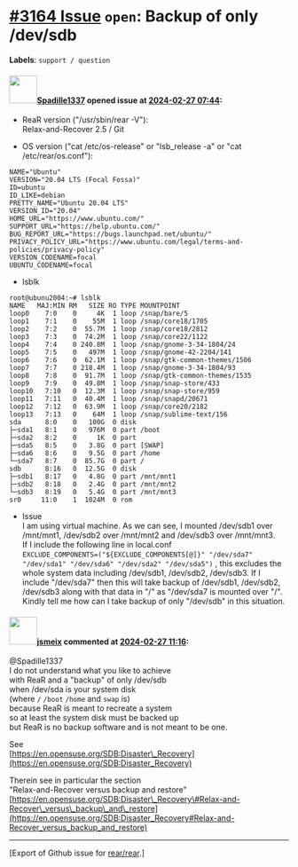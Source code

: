 [\#3164 Issue](https://github.com/rear/rear/issues/3164) `open`: Backup of only /dev/sdb
========================================================================================

**Labels**: `support / question`

#### <img src="https://avatars.githubusercontent.com/u/98041328?u=df82796274e83577334b9779f0aaf9e9fb2799eb&v=4" width="50">[Spadille1337](https://github.com/Spadille1337) opened issue at [2024-02-27 07:44](https://github.com/rear/rear/issues/3164):

-   ReaR version ("/usr/sbin/rear -V"):  
    Relax-and-Recover 2.5 / Git

-   OS version ("cat /etc/os-release" or "lsb\_release -a" or "cat
    /etc/rear/os.conf"):

<!-- -->

    NAME="Ubuntu"
    VERSION="20.04 LTS (Focal Fossa)"
    ID=ubuntu
    ID_LIKE=debian
    PRETTY_NAME="Ubuntu 20.04 LTS"
    VERSION_ID="20.04"
    HOME_URL="https://www.ubuntu.com/"
    SUPPORT_URL="https://help.ubuntu.com/"
    BUG_REPORT_URL="https://bugs.launchpad.net/ubuntu/"
    PRIVACY_POLICY_URL="https://www.ubuntu.com/legal/terms-and-policies/privacy-policy"
    VERSION_CODENAME=focal
    UBUNTU_CODENAME=focal

-   lsblk

<!-- -->

    root@ubunu2004:~# lsblk
    NAME   MAJ:MIN RM   SIZE RO TYPE MOUNTPOINT
    loop0    7:0    0     4K  1 loop /snap/bare/5
    loop1    7:1    0    55M  1 loop /snap/core18/1705
    loop2    7:2    0  55.7M  1 loop /snap/core18/2812
    loop3    7:3    0  74.2M  1 loop /snap/core22/1122
    loop4    7:4    0 240.8M  1 loop /snap/gnome-3-34-1804/24
    loop5    7:5    0   497M  1 loop /snap/gnome-42-2204/141
    loop6    7:6    0  62.1M  1 loop /snap/gtk-common-themes/1506
    loop7    7:7    0 218.4M  1 loop /snap/gnome-3-34-1804/93
    loop8    7:8    0  91.7M  1 loop /snap/gtk-common-themes/1535
    loop9    7:9    0  49.8M  1 loop /snap/snap-store/433
    loop10   7:10   0  12.3M  1 loop /snap/snap-store/959
    loop11   7:11   0  40.4M  1 loop /snap/snapd/20671
    loop12   7:12   0  63.9M  1 loop /snap/core20/2182
    loop13   7:13   0    64M  1 loop /snap/sublime-text/156
    sda      8:0    0   100G  0 disk 
    ├─sda1   8:1    0   976M  0 part /boot
    ├─sda2   8:2    0     1K  0 part 
    ├─sda5   8:5    0   3.8G  0 part [SWAP]
    ├─sda6   8:6    0   9.5G  0 part /home
    └─sda7   8:7    0  85.7G  0 part /
    sdb      8:16   0  12.5G  0 disk 
    ├─sdb1   8:17   0   4.8G  0 part /mnt/mnt1
    ├─sdb2   8:18   0   2.4G  0 part /mnt/mnt2
    └─sdb3   8:19   0   5.4G  0 part /mnt/mnt3
    sr0     11:0    1  1024M  0 rom

-   Issue  
    I am using virtual machine. As we can see, I mounted /dev/sdb1 over
    /mnt/mnt1, /dev/sdb2 over /mnt/mnt2 and /dev/sdb3 over /mnt/mnt3.  
    If I include the following line in local.conf  
    `EXCLUDE_COMPONENTS=("${EXCLUDE_COMPONENTS[@]}" "/dev/sda7" "/dev/sda1" "/dev/sda6" "/dev/sda2" "/dev/sda5")`
    , this excludes the whole system data including /dev/sdb1,
    /dev/sdb2, /dev/sdb3. If I include "/dev/sda7" then this will take
    backup of /dev/sdb1, /dev/sdb2, /dev/sdb3 along with that data in
    "/" as "/dev/sda7 is mounted over "/".  
    Kindly tell me how can I take backup of only "/dev/sdb" in this
    situation.

#### <img src="https://avatars.githubusercontent.com/u/1788608?u=925fc54e2ce01551392622446ece427f51e2f0ce&v=4" width="50">[jsmeix](https://github.com/jsmeix) commented at [2024-02-27 11:16](https://github.com/rear/rear/issues/3164#issuecomment-1966323357):

@Spadille1337  
I do not understand what you like to achieve  
with ReaR and a "backup" of only /dev/sdb  
when /dev/sda is your system disk  
(where `/` `/boot` `/home` and `swap` is)  
because ReaR is meant to recreate a system  
so at least the system disk must be backed up  
but ReaR is no backup software and is not meant to be one.

See  
[https://en.opensuse.org/SDB:Disaster\_Recovery](https://en.opensuse.org/SDB:Disaster_Recovery)

Therein see in particular the section  
"Relax-and-Recover versus backup and restore"  
[https://en.opensuse.org/SDB:Disaster\_Recovery\#Relax-and-Recover\_versus\_backup\_and\_restore](https://en.opensuse.org/SDB:Disaster_Recovery#Relax-and-Recover_versus_backup_and_restore)

------------------------------------------------------------------------

\[Export of Github issue for
[rear/rear](https://github.com/rear/rear).\]
